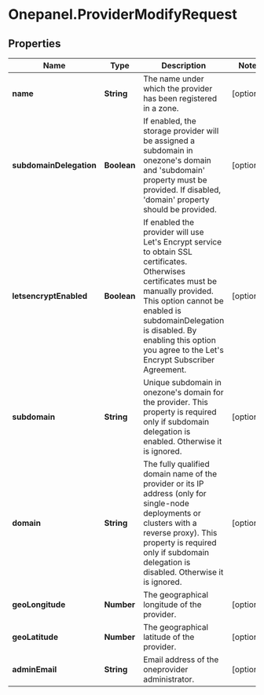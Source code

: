 # Onepanel.ProviderModifyRequest

## Properties
Name | Type | Description | Notes
------------ | ------------- | ------------- | -------------
**name** | **String** | The name under which the provider has been registered in a zone. | [optional] 
**subdomainDelegation** | **Boolean** | If enabled, the storage provider will be assigned a subdomain in onezone&#39;s domain  and &#39;subdomain&#39; property must be provided. If disabled, &#39;domain&#39; property  should be provided.  | [optional] 
**letsencryptEnabled** | **Boolean** | If enabled the provider will use Let&#39;s Encrypt service to obtain SSL certificates. Otherwises certificates must be manually provided. This option cannot be enabled is subdomainDelegation is disabled. By enabling this option you agree to the Let&#39;s Encrypt Subscriber Agreement.  | [optional] 
**subdomain** | **String** | Unique subdomain in onezone&#39;s domain for the provider. This property is required  only if subdomain delegation is enabled. Otherwise it is ignored.  | [optional] 
**domain** | **String** | The fully qualified domain name of the provider or its IP address (only for  single-node deployments or clusters with a reverse proxy). This property is required  only if subdomain delegation is disabled. Otherwise it is ignored.  | [optional] 
**geoLongitude** | **Number** | The geographical longitude of the provider. | [optional] 
**geoLatitude** | **Number** | The geographical latitude of the provider. | [optional] 
**adminEmail** | **String** | Email address of the oneprovider administrator. | [optional] 


